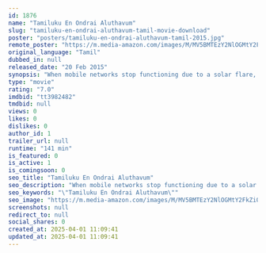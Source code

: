 ```yaml
---
id: 1876
name: "Tamiluku En Ondrai Aluthavum"
slug: "tamiluku-en-ondrai-aluthavum-tamil-movie-download"
poster: "posters/tamiluku-en-ondrai-aluthavum-tamil-2015.jpg"
remote_poster: "https://m.media-amazon.com/images/M/MV5BMTEzY2NlOGMtY2FkZi00ZGZiLTlmMmUtNWQyNGY4MjMwOWRjXkEyXkFqcGc@._V1_SX300.jpg"
original_language: "Tamil"
dubbed_in: null
released_date: "20 Feb 2015"
synopsis: "When mobile networks stop functioning due to a solar flare, Vasanth, a geek, tries to restore them. But a deadly bomb will be activated if the connection is resumed."
type: "movie"
rating: "7.0"
imdbid: "tt3982482"
tmdbid: null
views: 0
likes: 0
dislikes: 0
author_id: 1
trailer_url: null
runtime: "141 min"
is_featured: 0
is_active: 1
is_comingsoon: 0
seo_title: "Tamiluku En Ondrai Aluthavum"
seo_description: "When mobile networks stop functioning due to a solar flare, Vasanth, a geek, tries to restore them. But a deadly bomb will be activated if the connection is resumed."
seo_keywords: "\"Tamiluku En Ondrai Aluthavum\""
seo_image: "https://m.media-amazon.com/images/M/MV5BMTEzY2NlOGMtY2FkZi00ZGZiLTlmMmUtNWQyNGY4MjMwOWRjXkEyXkFqcGc@._V1_SX300.jpg"
screenshots: null
redirect_to: null
social_shares: 0
created_at: 2025-04-01 11:09:41
updated_at: 2025-04-01 11:09:41
---
```


